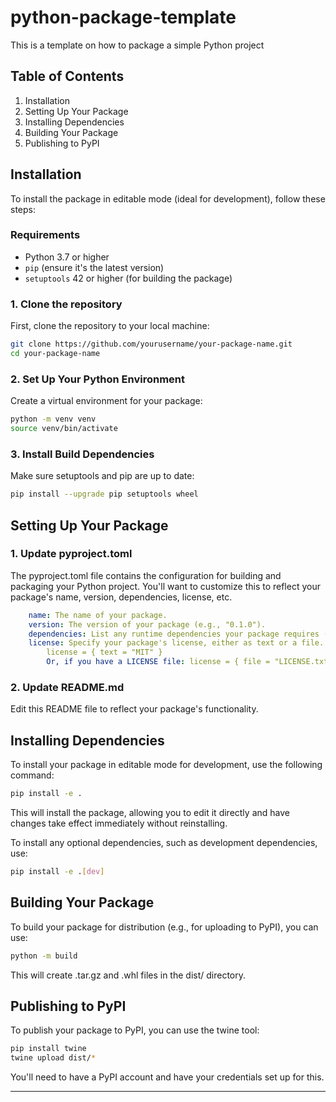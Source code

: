 # python-package-template
This is a template on how to package a simple Python project

## Table of Contents

1. Installation
2. Setting Up Your Package
3. Installing Dependencies
4. Building Your Package
5. Publishing to PyPI

## Installation

To install the package in editable mode (ideal for development), follow these steps:

### Requirements

- Python 3.7 or higher
- `pip` (ensure it's the latest version)
- `setuptools` 42 or higher (for building the package)

### 1. Clone the repository

First, clone the repository to your local machine:

```bash
git clone https://github.com/yourusername/your-package-name.git
cd your-package-name
```

### 2. Set Up Your Python Environment

Create a virtual environment for your package:

```bash
python -m venv venv
source venv/bin/activate
```

### 3. Install Build Dependencies

Make sure setuptools and pip are up to date:

```bash
pip install --upgrade pip setuptools wheel
```

## Setting Up Your Package
### 1. Update pyproject.toml

The pyproject.toml file contains the configuration for building and packaging your Python project. You'll want to customize this to reflect your package's name, version, dependencies, license, etc.
```yml
    name: The name of your package.
    version: The version of your package (e.g., "0.1.0").
    dependencies: List any runtime dependencies your package requires (e.g., requests, numpy).
    license: Specify your package's license, either as text or a file. For example:
        license = { text = "MIT" }
        Or, if you have a LICENSE file: license = { file = "LICENSE.txt" }
```

### 2. Update README.md

Edit this README file to reflect your package's functionality.

## Installing Dependencies

To install your package in editable mode for development, use the following command:

```bash
pip install -e .
```

This will install the package, allowing you to edit it directly and have changes take effect immediately without reinstalling.

To install any optional dependencies, such as development dependencies, use:

```bash
pip install -e .[dev]
```

## Building Your Package

To build your package for distribution (e.g., for uploading to PyPI), you can use:

```bash
python -m build
```

This will create .tar.gz and .whl files in the dist/ directory.

## Publishing to PyPI

To publish your package to PyPI, you can use the twine tool:

```bash
pip install twine
twine upload dist/*
```

You'll need to have a PyPI account and have your credentials set up for this.

---
